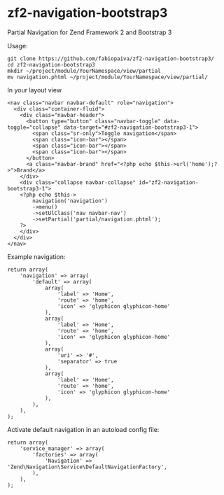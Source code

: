zf2-navigation-bootstrap3
=========================

Partial Navigation for Zend Framework 2 and Bootstrap 3

Usage: 

    git clone https://github.com/fabiopaiva/zf2-navigation-bootstrap3/
    cd zf2-navigation-bootstrap3
    mkdir ~/project/module/YourNamespace/view/partial
    mv navigation.phtml ~/project/module/YourNamespace/view/partial/

In your layout view

    <nav class="navbar navbar-default" role="navigation">
      <div class="container-fluid">
        <div class="navbar-header">
          <button type="button" class="navbar-toggle" data-toggle="collapse" data-target="#zf2-navigation-bootstrap3-1">
            <span class="sr-only">Toggle navigation</span>
            <span class="icon-bar"></span>
            <span class="icon-bar"></span>
            <span class="icon-bar"></span>
          </button>
          <a class="navbar-brand" href="<?php echo $this->url('home');?>">Brand</a>
        </div>
        <div class="collapse navbar-collapse" id="zf2-navigation-bootstrap3-1">
        <?php echo $this->
            navigation('navigation')
            ->menu()
            ->setUlClass('nav navbar-nav')
            ->setPartial('partial/navigation.phtml'); 
        ?>
        </div>
      </div>
    </nav>

Example navigation:

    return array(
        'navigation' => array(
            'default' => array(
                array(
                    'label' => 'Home',
                    'route' => 'home',
                    'icon' => 'glyphicon glyphicon-home'
                ),
                array(
                    'label' => 'Home',
                    'route' => 'home',
                    'icon' => 'glyphicon glyphicon-home'
                ),
                array(
                    'uri' => '#',
                    'separator' => true
                ),
                array(
                    'label' => 'Home',
                    'route' => 'home',
                    'icon' => 'glyphicon glyphicon-home'
                ),
            ),
        ),
    );

Activate default navigation in an autoload config file:

    return array(
        'service_manager' => array(
            'factories' => array(
                'Navigation' => 'Zend\Navigation\Service\DefaultNavigationFactory',
            ),
        ),
    );
